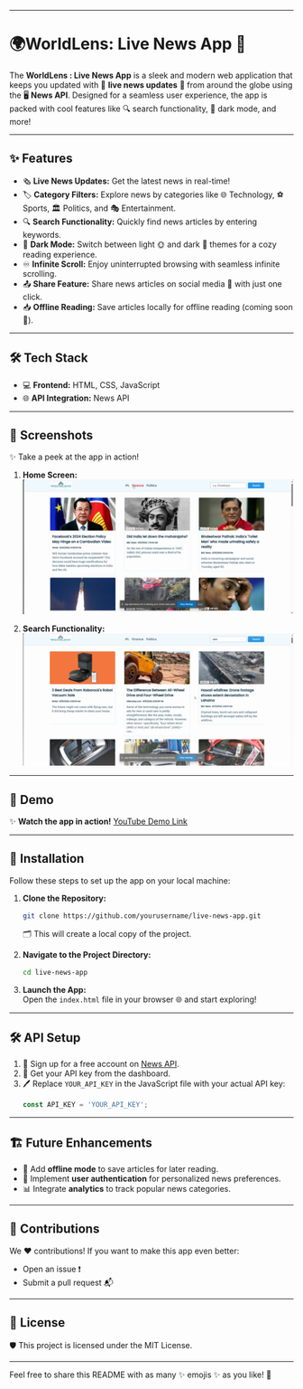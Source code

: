 



---

# 🌍WorldLens: Live News App 📰  

The **WorldLens : Live News App** is a sleek and modern web application that keeps you updated with 🌟 **live news updates** 🌟 from around the globe using the 🖥️ **News API**. Designed for a seamless user experience, the app is packed with cool features like 🔍 search functionality, 🎨 dark mode, and more!  

---

## ✨ Features  
- 🗞️ **Live News Updates:** Get the latest news in real-time!  
- 🏷️ **Category Filters:** Explore news by categories like 🌐 Technology, ⚽ Sports, 🏛️ Politics, and 🎭 Entertainment.  
- 🔍 **Search Functionality:** Quickly find news articles by entering keywords.  
- 🌙 **Dark Mode:** Switch between light 🌞 and dark 🌙 themes for a cozy reading experience.  
- ♾️ **Infinite Scroll:** Enjoy uninterrupted browsing with seamless infinite scrolling.  
- 📤 **Share Feature:** Share news articles on social media 📱 with just one click.  
- 📥 **Offline Reading:** Save articles locally for offline reading (coming soon 🚀).  

---

## 🛠️ Tech Stack  
- 💻 **Frontend:** HTML, CSS, JavaScript  
- 🌐 **API Integration:** News API  

---

## 📸 Screenshots  
✨ Take a peek at the app in action!  

1. **Home Screen:**  
   ![Home Screen](https://github.com/shubhamt45/WorldLens/blob/main/Home%20Screen.png)  

  2. **Search Functionality:**  
   ![Search Example](https://github.com/shubhamt45/WorldLens/blob/main/Search%20Functionality.png)  

---

## 🎥 Demo  
✨ **Watch the app in action!** [YouTube Demo Link](https://www.youtube.com/watch?v=-BfdadrEYjI)  

---

## 🚀 Installation  
Follow these steps to set up the app on your local machine:  

1. **Clone the Repository:**  
   ```bash  
   git clone https://github.com/yourusername/live-news-app.git  
   ```  
   🗂️ This will create a local copy of the project.  

2. **Navigate to the Project Directory:**  
   ```bash  
   cd live-news-app  
   ```  

3. **Launch the App:**  
   Open the `index.html` file in your browser 🌐 and start exploring!  

---

## 🛠️ API Setup  
1. 📝 Sign up for a free account on [News API](https://newsapi.org/).  
2. 🔑 Get your API key from the dashboard.  
3. 🖊️ Replace `YOUR_API_KEY` in the JavaScript file with your actual API key:  
   ```javascript  
   const API_KEY = 'YOUR_API_KEY';  
   ```  

---

## 🏗️ Future Enhancements  
- 💾 Add **offline mode** to save articles for later reading.  
- 👤 Implement **user authentication** for personalized news preferences.  
- 📊 Integrate **analytics** to track popular news categories.  

---

## 🤝 Contributions  
We ❤️ contributions! If you want to make this app even better:  
- Open an issue ❗  
- Submit a pull request 📬  

---

## 📜 License  
🛡️ This project is licensed under the MIT License.  

---  

Feel free to share this README with as many ✨ emojis ✨ as you like! 🚀
